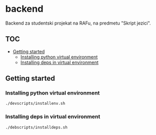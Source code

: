 # backend

Backend za studentski projekat na RAFu, na predmetu "Skript jezici".

## TOC

<!-- vim-markdown-toc GFM -->

* [Getting started](#getting-started)
	* [Installing python virtual environment](#installing-python-virtual-environment)
	* [Installing deps in virtual environment](#installing-deps-in-virtual-environment)

<!-- vim-markdown-toc -->

## Getting started

### Installing python virtual environment

```bash
./devscripts/installenv.sh
```
### Installing deps in virtual environment

```bash
./debscripts/installdeps.sh
```

